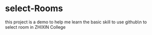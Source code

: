 # select-Rooms
this project is a demo to help me learn the basic skill to use github\n
to select room in ZHIXIN College
